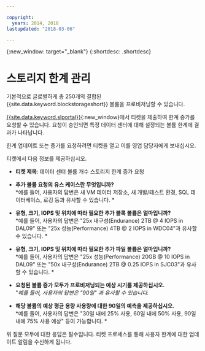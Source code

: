 ```yaml
---

copyright:
  years: 2014, 2018
lastupdated: "2018-03-06"

---
```

{:new_window: target="_blank"}
{:shortdesc: .shortdesc}

# 스토리지 한계 관리

기본적으로 글로벌하게 총 250개의 결합된 {{site.data.keyword.blockstorageshort}} 볼륨을 프로비저닝할 수 있습니다.  

[{{site.data.keyword.slportal}}](https://control.softlayer.com/){:new_window}에서 티켓을 제출하여 한계 증가를 요청할 수 있습니다. 요청이 승인되면 특정 데이터 센터에 대해 설정되는 볼륨 한계에 결과가 나타납니다.   

한계 업데이트 또는 증가를 요청하려면 티켓을 열고 이를 영업 담당자에게 보내십시오. 

티켓에서 다음 정보를 제공하십시오. 

- **티켓 제목**: 데이터 센터 볼륨 개수 스토리지 한계 증가 요청

- **추가 볼륨 요청의 유스 케이스란 무엇입니까?** <br />
*예를 들어, 사용자의 답변은 새 VM 데이터 저장소, 새 개발/테스트 환경, SQL 데이터베이스, 로깅 등과 유사할 수 있습니다. *

- **유형, 크기, IOPS 및 위치에 따라 필요한 추가 블록 볼륨은 얼마입니까?** <br />
*예를 들어, 사용자의 답변은 "25x 내구성(Endurance) 2TB @ 4 IOPS in DAL09" 또는 "25x 성능(Performance) 4TB @ 2 IOPS in WDC04"과 유사할 수 있습니다. *

- **유형, 크기, IOPS 및 위치에 따라 필요한 추가 파일 볼륨은 얼마입니까?** <br />
*예를 들어, 사용자의 답변은 "25x 성능(Performance) 20GB @ 10 IOPS in DAL09" 또는 "50x 내구성(Endurance) 2TB @ 0.25 IOPS in SJC03"과 유사할 수 있습니다. *
 
- **요청된 볼륨 증가 모두가 프로비저닝되는 예상 시기를 제공하십시오.** <br />
 "*예를 들어, 사용자의 답변은 "90일" 과 유사할 수 있습니다.*

- **해당 볼륨의 예상 평균 용량 사용량에 대한 90일의 예측을 제공하십시오.** <br />
*예를 들어, 사용자의 답변은 "30일 내에 25% 사용, 60일 내에 50% 사용, 90일 내에 75% 사용 예상" 등이 가능합니다. *

위 질문 모두에 대한 응답은 필수입니다. 티켓 프로세스를 통해 사용자 한계에 대한 업데이트 알림을 수신하게 됩니다.  
